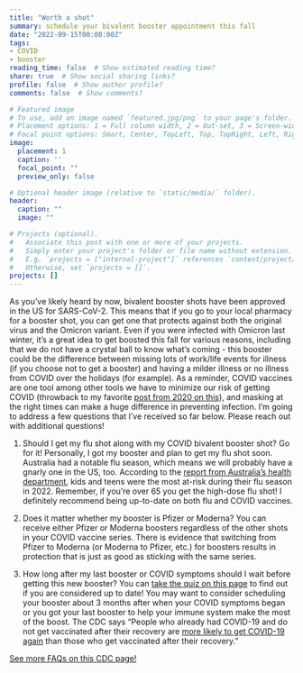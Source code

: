 ```yaml
---
title: "Worth a shot"
summary: schedule your bivalent booster appointment this fall
date: "2022-09-15T00:00:00Z"
tags:
- COVID
- booster
reading_time: false  # Show estimated reading time?
share: true  # Show social sharing links?
profile: false  # Show author profile?
comments: false  # Show comments?

# Featured image
# To use, add an image named `featured.jpg/png` to your page's folder.
# Placement options: 1 = Full column width, 2 = Out-set, 3 = Screen-width
# Focal point options: Smart, Center, TopLeft, Top, TopRight, Left, Right, BottomLeft, Bottom, BottomRight
image:
  placement: 1
  caption: ''
  focal_point: ""
  preview_only: false

# Optional header image (relative to `static/media/` folder).
header:
  caption: ""
  image: ""

# Projects (optional).
#   Associate this post with one or more of your projects.
#   Simply enter your project's folder or file name without extension.
#   E.g. `projects = ["internal-project"]` references `content/project/deep-learning/index.md`.
#   Otherwise, set `projects = []`.
projects: []
---
```

As you’ve likely heard by now, bivalent booster shots have been approved in the US for SARS-CoV-2. This means that if you go to your local pharmacy for a booster shot, you can get one that protects against both the original virus and the Omicron variant. Even if you were infected with Omicron last winter, it’s a great idea to get boosted this fall for various reasons, including that we do not have a crystal ball to know what’s coming - this booster could be the difference between missing lots of work/life events for illness (if you choose not to get a booster) and having a milder illness or no illness from COVID over the holidays (for example). As a reminder, COVID vaccines are one tool among other tools we have to minimize our risk of getting COVID (throwback to my favorite [post from 2020 on this](https://dradrian.netlify.app/post/risk_vs_safety/)), and masking at the right times can make a huge difference in preventing infection. I’m going to address a few questions that I’ve received so far below. Please reach out with additional questions!

1. Should I get my flu shot along with my COVID bivalent booster shot?
Go for it! Personally, I got my booster and plan to get my flu shot soon. Australia had a notable flu season, which means we will probably have a gnarly one in the US, too. According to the [report from Australia’s health department](https://www1.health.gov.au/internet/main/publishing.nsf/Content/cda-surveil-ozflu-flucurr.htm), kids and teens were the most at-risk during their flu season in 2022. Remember, if you’re over 65 you get the high-dose flu shot! I definitely recommend being up-to-date on both flu and COVID vaccines.

2. Does it matter whether my booster is Pfizer or Moderna?
You can receive either Pfizer or Moderna boosters regardless of the other shots in your COVID vaccine series. There is evidence that switching from Pfizer to Moderna (or Moderna to Pfizer, etc.) for boosters results in protection that is just as good as sticking with the same series.

3. How long after my last booster or COVID symptoms should I wait before getting this new booster?
You can [take the quiz on this page](https://www.cdc.gov/coronavirus/2019-ncov/vaccines/stay-up-to-date.html) to find out if you are considered up to date! You may want to consider scheduling your booster about 3 months after when your COVID symptoms began or you got your last booster to help your immune system make the most of the boost. The CDC says “People who already had COVID-19 and do not get vaccinated after their recovery are [more likely to get COVID-19 again](https://www.cdc.gov/mmwr/volumes/70/wr/mm7032e1.htm?s_cid=mm7032e1_e&ACSTrackingID=USCDC_921-DM63289&ACSTrackingLabel=MMWR%20Early%20Release%20-%20Vol.%2070%2C%20August%206%2C%202021&deliveryName=USCDC_921-DM63289) than those who get vaccinated after their recovery.”

[See more FAQs on this CDC page!](https://www.cdc.gov/coronavirus/2019-ncov/vaccines/faq.html)